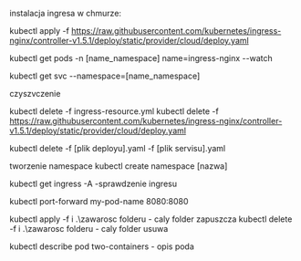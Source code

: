 instalacja ingresa w chmurze:

kubectl apply -f https://raw.githubusercontent.com/kubernetes/ingress-nginx/controller-v1.5.1/deploy/static/provider/cloud/deploy.yaml

kubectl get pods -n [name_namespace] name=ingress-nginx --watch

kubectl get svc --namespace=[name_namespace]

czyszvczenie

kubectl delete -f ingress-resource.yml
kubectl delete -f https://raw.githubusercontent.com/kubernetes/ingress-nginx/controller-v1.5.1/deploy/static/provider/cloud/deploy.yaml

kubectl delete -f [plik deployu].yaml -f [plik servisu].yaml

tworzenie namespace
kubectl create namespace [nazwa]

kubectl get ingress -A -sprawdzenie ingresu

kubectl port-forward my-pod-name 8080:8080

kubectl apply -f i .\zawarosc folderu - caly folder zapuszcza
kubectl delete -f i .\zawarosc folderu - caly folder usuwa

kubectl describe pod two-containers - opis poda

